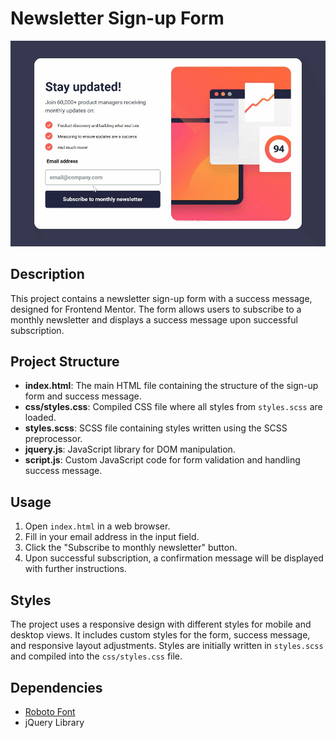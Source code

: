 # Newsletter Sign-up Form
![](newsletter-project.gif)

## Description
This project contains a newsletter sign-up form with a success message, designed for Frontend Mentor. The form allows users to subscribe to a monthly newsletter and displays a success message upon successful subscription.

## Project Structure
- **index.html**: The main HTML file containing the structure of the sign-up form and success message.
- **css/styles.css**: Compiled CSS file where all styles from `styles.scss` are loaded.
- **styles.scss**: SCSS file containing styles written using the SCSS preprocessor.
- **jquery.js**: JavaScript library for DOM manipulation.
- **script.js**: Custom JavaScript code for form validation and handling success message.

## Usage
1. Open `index.html` in a web browser.
2. Fill in your email address in the input field.
3. Click the "Subscribe to monthly newsletter" button.
4. Upon successful subscription, a confirmation message will be displayed with further instructions.

## Styles
The project uses a responsive design with different styles for mobile and desktop views. It includes custom styles for the form, success message, and responsive layout adjustments. Styles are initially written in `styles.scss` and compiled into the `css/styles.css` file.

## Dependencies
- [Roboto Font](https://fonts.googleapis.com/css2?family=Roboto:wght@400;700&display=swap)
- jQuery Library



